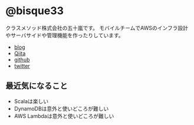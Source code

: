 # @bisque33

クラスメソッド株式会社の五十嵐です。
モバイルチームでAWSのインフラ設計やサーバサイドや管理機能を作ったりしています。

- [blog](http://bisque.hatenablog.jp)
- [Qiita](http://qiita.com/bisque33)
- [github](https://github.com/bisque33)
- [twitter](https://twitter.com/bisque33)

## 最近気になること

- Scalaは楽しい
- DynamoDBは意外と使いどころが難しい
- AWS Lambdaは意外と使いどころが難しい

